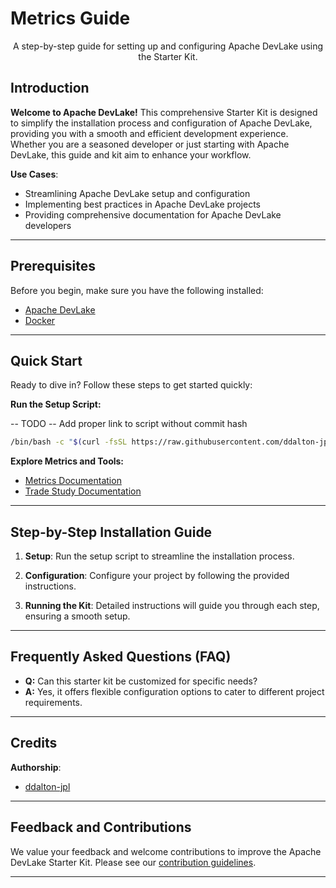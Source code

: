 # Metrics Guide

<p align="center">A step-by-step guide for setting up and configuring Apache DevLake using the Starter Kit.</p>

## Introduction

**Welcome to Apache DevLake!** This comprehensive Starter Kit is designed to simplify the installation process and configuration of Apache DevLake, providing you with a smooth and efficient development experience. Whether you are a seasoned developer or just starting with Apache DevLake, this guide and kit aim to enhance your workflow.

**Use Cases**:

- Streamlining Apache DevLake setup and configuration
- Implementing best practices in Apache DevLake projects
- Providing comprehensive documentation for Apache DevLake developers

---

## Prerequisites

Before you begin, make sure you have the following installed:

- [Apache DevLake](https://github.com/apache/incubator-devlake)
- [Docker](https://docs.docker.com/engine/install/)

---

## Quick Start

Ready to dive in? Follow these steps to get started quickly:

**Run the Setup Script:**

-- TODO -- Add proper link to script without commit hash

```bash
/bin/bash -c "$(curl -fsSL https://raw.githubusercontent.com/ddalton-jpl/slim/issue-117/docs/guides/software-lifecycle/metrics/metrics-starter-kit/install_devlake.sh"
```

**Explore Metrics and Tools:**

- [Metrics Documentation](docs/guides/software-lifecycle/metrics/software-delivery-metrics/general-metrics.md)
- [Trade Study Documentation](docs/guides/software-lifecycle/metrics/software-delivery-metrics/metrics-tool-trade-study.md)

---

## Step-by-Step Installation Guide

1. **Setup**: Run the setup script to streamline the installation process.

2. **Configuration**: Configure your project by following the provided instructions.

3. **Running the Kit**: Detailed instructions will guide you through each step, ensuring a smooth setup.

---

## Frequently Asked Questions (FAQ)

- **Q:** Can this starter kit be customized for specific needs?
- **A:** Yes, it offers flexible configuration options to cater to different project requirements.

---

## Credits

**Authorship**:

- [ddalton-jpl](https://github.com/ddalton-jpl)

---

## Feedback and Contributions

We value your feedback and welcome contributions to improve the Apache DevLake Starter Kit. Please see our [contribution guidelines](https://link-to-contribution-guidelines).

---
